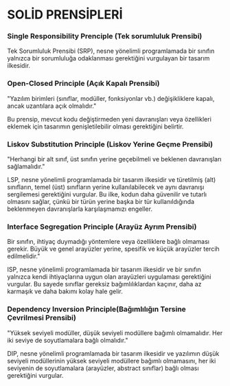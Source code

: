 # SOLİD PRENSİPLERİ

### Single Responsibility Prenciple (Tek sorumluluk Prensibi)

Tek Sorumluluk Prensibi (SRP), nesne yönelimli programlamada bir sınıfın yalnızca bir sorumluluğa odaklanması gerektiğini vurgulayan bir tasarım ilkesidir.

### Open-Closed Principle (Açık Kapalı Prensibi)
"Yazılım birimleri (sınıflar, modüller, fonksiyonlar vb.) değişikliklere kapalı, ancak uzantılara açık olmalıdır."
    
Bu prensip, mevcut kodu değiştirmeden yeni davranışları veya özellikleri eklemek için tasarımın genişletilebilir olması gerektiğini belirtir. 

### Liskov Substitution Principle (Liskov Yerine Geçme Prensibi)
"Herhangi bir alt sınıf, üst sınıfın yerine geçebilmeli ve beklenen davranışları sağlamalıdır."

LSP, nesne yönelimli programlamada bir tasarım ilkesidir ve türetilmiş (alt) sınıfların, temel (üst) sınıfların yerine kullanılabilecek ve aynı davranışı sergilemesi gerektiğini vurgular. Bu ilke, kodun daha güvenilir ve tutarlı olmasını sağlar, çünkü bir türün yerine başka bir tür kullanıldığında beklenmeyen davranışlarla karşılaşmamızı engeller.

### Interface Segregation Principle (Arayüz Ayrım Prensibi)
Bir sınıfın, ihtiyaç duymadığı yöntemlere veya özelliklere bağlı olmaması gerekir. Büyük ve genel arayüzler yerine, spesifik ve küçük arayüzler tercih edilmelidir."

ISP, nesne yönelimli programlamada bir tasarım ilkesidir ve bir sınıfın yalnızca kendi ihtiyaçlarına uygun olan arayüzleri uygulaması gerektiğini vurgular. Bu sayede sınıflar gereksiz bağımlılıklardan kaçınır, daha az karmaşık ve daha bakımı kolay hale gelir. 

### Dependency Inversion Principle(Bağımlılığın Tersine Çevrilmesi Prensibi)
"Yüksek seviyeli modüller, düşük seviyeli modüllere bağımlı olmamalıdır. Her iki seviye de soyutlamalara bağlı olmalıdır."

DIP, nesne yönelimli programlamada bir tasarım ilkesidir ve yazılımın düşük seviyeli modüllerinin yüksek seviyeli modüllere bağımlı olmamasını, her iki seviyenin de soyutlamalara (arayüzler, abstract sınıflar) bağlı olması gerektiğini vurgular.
